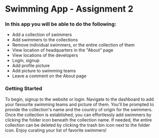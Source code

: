 # Swimming App - Assignment 2
 
### In this app you will be able to do the following:
 
 * Add a collection of swimmers
 * Add swimmers to the collections
 * Remove individual swimmers, or the entire collection of them
 * View location of headquarters in the "About" page
 * View locations of the developers
 * Login, signup
 * Add profile picture
 * Add picture to swimming teams
 * Leave a comment on the About page
 
 
 ### Getting Started
 To begin, signup to the website or login.
 Navigate to the dashboard to add your favourite swimming teams and picture of them.
 You'll be prompted to provide the collection's name and the country of origin for the swimmers. Once the collection is established, 
 you can effortlessly add swimmers by clicking the folder icon beneath the collection name. 
 If needed, the entire collection can be deleted by clicking the trash bin icon next to the folder icon. Enjoy curating your list of favorite swimmers!